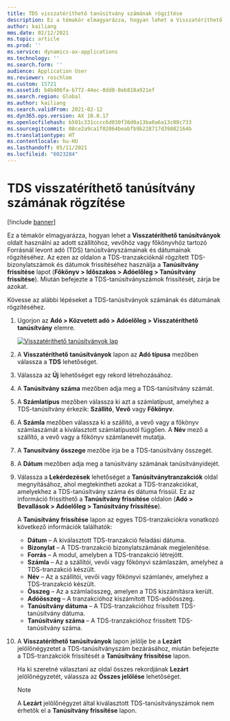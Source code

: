 ```yaml
---
title: TDS visszatéríthető tanúsítvány számának rögzítése
description: Ez a témakör elmagyarázza, hogyan lehet a Visszatéríthető tanúsítványok oldalt használni az adott szállítóhoz, vevőhöz vagy főkönyvhöz tartozó Forrásnál levont adó (TDS) tanúsítványszámainak és dátumainak rögzítéséhez.
author: kailiang
mms.date: 02/12/2021
ms.topic: article
ms.prod: ''
ms.service: dynamics-ax-applications
ms.technology: ''
ms.search.form: ''
audience: Application User
ms.reviewer: roschlom
ms.custom: 15721
ms.assetid: b4b406fa-b772-44ec-8dd8-8eb818a921ef
ms.search.region: Global
ms.author: kailiang
ms.search.validFrom: 2021-02-12
ms.dyn365.ops.version: AX 10.0.17
ms.openlocfilehash: b501c331cccc6d030f36d0a13ba0a6a13c08c733
ms.sourcegitcommit: 08ce2a9ca1f02064beabfb9b228717d39882164b
ms.translationtype: HT
ms.contentlocale: hu-HU
ms.lasthandoff: 05/11/2021
ms.locfileid: "6023284"
---
```

# <a name="record-tds-recoverable-certificate-numbers"></a>TDS visszatéríthető tanúsítvány számának rögzítése

[!include [banner](../includes/banner.md)]

Ez a témakör elmagyarázza, hogyan lehet a **Visszatéríthető tanúsítványok** oldalt használni az adott szállítóhoz, vevőhöz vagy főkönyvhöz tartozó Forrásnál levont adó (TDS) tanúsítványszámainak és dátumainak rögzítéséhez. Az ezen az oldalon a TDS-tranzakcióknál rögzített TDS-bizonylatszámok és dátumok frissítéséhez használja a **Tanúsítvány frissítése** lapot (**Főkönyv \> Időszakos \> Adóelőleg \> Tanúsítvány frissítése**). Miután befejezte a TDS-tanúsítványszámok frissítését, zárja be azokat.

Kövesse az alábbi lépéseket a TDS-tanúsítványok számának és dátumának rögzítéséhez.

1. Ugorjon az **Adó \> Közvetett adó \> Adóelőleg \> Visszatéríthető tanúsítvány** elemre.

    [![Visszatéríthető tanúsítványok lap](./media/apac-ind-TDS-49.png)](./media/apac-ind-TDS-49.png) 

2. A **Visszatéríthető tanúsítványok** lapon az **Adó típusa** mezőben válassza a **TDS** lehetőséget.
3. Válassza az **Új** lehetőséget egy rekord létrehozásához.
4. A **Tanúsítvány száma** mezőben adja meg a TDS-tanúsítvány számát.
5. A **Számlatípus** mezőben válassza ki azt a számlatípust, amelyhez a TDS-tanúsítvány érkezik: **Szállító**, **Vevő** vagy **Főkönyv**.
6. A **Számla** mezőben válassza ki a szállító, a vevő vagy a főkönyv számlaszámát a kiválasztott számlatípustól függően. A **Név** mező a szállító, a vevő vagy a főkönyv számlanevét mutatja.
7. A **Tanusítvány összege** mezőbe írja be a TDS-tanúsítvány összegét.
8. A **Dátum** mezőben adja meg a tanúsítvány számának tanúsítványidejét.
9. Válassza a **Lekérdezések** lehetőséget a **Tanúsítványtranzakciók** oldal megnyitásához, ahol megtekintheti azokat a TDS-tranzakciókat, amelyekhez a TDS-tanúsítvány száma és dátuma frissül. Ez az információ frissíthető a **Tanúsítvány frissítése** oldalon (**Adó \> Bevallások \> Adóelőleg \> Tanúsítvány frissítése**).

    A **Tanúsítvány frissítése** lapon az egyes TDS-tranzakciókra vonatkozó következő információk találhatók:

    - **Dátum** – A kiválasztott TDS-tranzakció feladási dátuma.
    - **Bizonylat** – A TDS-tranzakció bizonylatszámának megjelenítése.
    - **Forrás** – A modul, amelyben a TDS-tranzakció létrejött.
    - **Számla** – Az a szállítói, vevői vagy főkönyvi számlaszám, amelyhez a TDS-tranzakció készült.
    - **Név** – Az a szállítói, vevői vagy főkönyvi számlanév, amelyhez a TDS-tranzakció készült.
    - **Összeg** – Az a számlaösszeg, amelyen a TDS kiszámításra került.
    - **Adóösszeg** – A tranzakcióhoz kiszámított TDS-adóösszeg.
    - **Tanúsítvány dátuma** – A TDS-tranzakcióhoz frissített TDS-tanúsítvány dátuma.
    - **Tanúsítvány száma** – A TDS-tranzakcióhoz frissített TDS-tanúsítvány száma.

10. A **Visszatéríthető tanúsítványok** lapon jelölje be a **Lezárt** jelölőnégyzetet a TDS-tanúsítványszám bezárásához, miután befejezte a TDS-tranzakciók frissítését a **Tanúsítvány frissítése** lapon.

    Ha ki szeretné választani az oldal összes rekordjának **Lezárt** jelölőnégyzetét, válassza az **Összes jelölése** lehetőséget.

    > [!NOTE]
    > A **Lezárt** jelölőnégyzet által kiválasztott TDS-tanúsítványszámok nem érhetők el a **Tanúsítvány frissítése** lapon.
